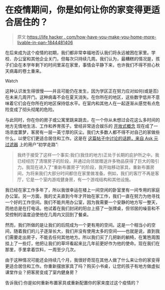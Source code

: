 # 在疫情期间，你是如何让你的家变得更适合居住的？

> 原文:[https://life hacker . com/how-have-you-make-you-home-more-livable-in-pan-1844481406](https://lifehacker.com/how-have-you-made-your-home-more-livable-during-the-pan-1844481406)

在后来成为这个疫情的初期，我们都非常幸福地否认我们将永远被困在家里。学校、办公室和其他企业关门，但每次只持续几周。我们认为，最糟糕的情况是，孩子们会在本学年剩下的时间里呆在家里，事情会平静下来，也许我们不得不担心秋天病毒的卷土重来。

Watch

这种认识发生得很慢——并且可能仍在发生，因为学区正在努力应对如何(或是否)在未来几周开门。这种病毒不会在夏天消失。在你所在的地区，这些数字低并不意味着它们会在你所在的地区保持低水平。在室内和其他人在一起逐渐从感觉有点危险变成了彻头彻尾的危险。

与此同时，你在你的房子或公寓里跳来跳去，在一个你从未想过会花这么多时间的地方无情地生活、工作和养育孩子。曾经非常适合娱乐的 [开放式概念](https://lifehacker.com/how-to-close-off-your-homes-open-concept-now-that-you-h-1834275562) 现在成了一场浓度噩梦，客房有一层一英寸厚的灰尘。我们大多数人都不得不对自己的家做些什么，以使它们更适合居住和工作。这是在 [这篇帖子中讨论的话题，来自 Ask 元过滤器](https://ask.metafilter.com/346772/Ok-I-give-up) 上的用户“初学走路”:

> 我终于接受了这样一个事实:我们(我住的地方)正处于长期的庇护所之中。我已经经历了清理房子的阶段，并通过向邻居赠送许多物品获得了巨大的吸引力。我现在进入了“重新布置房子”的阶段，我开始移动家具，重新布置房间，为将来我们大部分时间都住在家里做准备。例如，我们的客厅不再是客厅，它是一个室内游戏健身房，有一个游戏结构和其他设施。

我已经在家工作多年了，所以我很幸运在楼上一间空闲的卧室里有一间专用的家庭办公室。另一方面，我的丈夫直到今年才开始在家工作，我们一直在努力为他寻找一个好的工作空间。我们不能共用办公室，因为我需要一个安静的地方写一整天，而他总是在打电话。他试着在我们封闭的阳台上搭了一张牌桌，但邻居的噪音和不受控制的温度迫使他在几周内又回到了餐桌。

然而，我们所做的是让我们的后院成为一个更有用的空间。这是一个相当小的空间，随着我们的儿子逐渐长大，我们并没有使用太多的空间——也就是说，直到我们需要走出房子，不能去任何其他地方。所以我们买了几把新的躺椅，在篱笆周围挂上了一些灯，他把让我们的草坪看起来比几年前更好作为他的使命。现在我们在那里，手里拿着饮料，一周至少几次。

由于这种情况可能还会持续几个月，我很好奇现在其他人做了什么来让你的家变得更适合居住和工作。你重新摆放家具了吗？购买小书桌，让您的孩子有地方做虚拟课堂作业？把客房变成了室内健身房？

告诉我们:你是如何重新布置家具或重新配置你的家来度过这个疫情的？